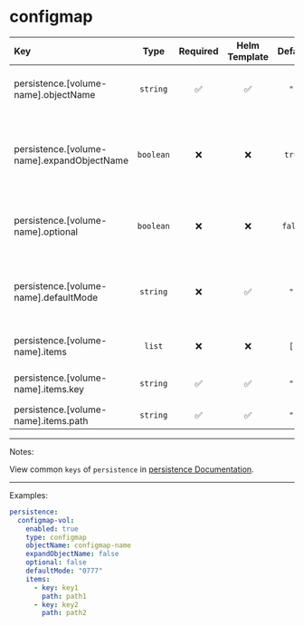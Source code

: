 # configmap

| Key                                        |   Type    | Required | Helm Template | Default | Description                                                          |
| :----------------------------------------- | :-------: | :------: | :-----------: | :-----: | :------------------------------------------------------------------- |
| persistence.[volume-name].objectName       | `string`  |    ✅    |      ✅       |  `""`   | Define the configmap volume name                                     |
| persistence.[volume-name].expandObjectName | `boolean` |    ❌    |      ❌       | `true`  | Whether to expand (adding the fullname as prefix) the configmap name |
| persistence.[volume-name].optional         | `boolean` |    ❌    |      ❌       | `false` | Whether the confimap should be required or not                       |
| persistence.[volume-name].defaultMode      | `string`  |    ❌    |      ✅       |  `""`   | Define the defaultMode (must be a string in format of "0777")        |
| persistence.[volume-name].items            |  `list`   |    ❌    |      ❌       |  `[]`   | Define a list of items for configmap                                 |
| persistence.[volume-name].items.key        | `string`  |    ✅    |      ✅       |  `""`   | Define the key of the configmap                                      |
| persistence.[volume-name].items.path       | `string`  |    ✅    |      ✅       |  `""`   | Define the path                                                      |

---

Notes:

View common `keys` of `persistence` in [persistence Documentation](index.md).

---

Examples:

```yaml
persistence:
  configmap-vol:
    enabled: true
    type: configmap
    objectName: configmap-name
    expandObjectName: false
    optional: false
    defaultMode: "0777"
    items:
      - key: key1
        path: path1
      - key: key2
        path: path2
```
